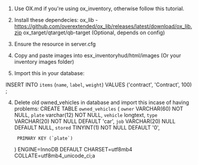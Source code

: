 1. Use OX.md if you're using ox_inventory, otherwise follow this tutorial.

2. Install these dependecies:
    ox_lib - https://github.com/overextended/ox_lib/releases/latest/download/ox_lib.zip
    ox_target/qtarget/qb-target (Optional, depends on config)

3. Ensure the resource in server.cfg

5. Copy and paste images into esx_inventoryhud/html/images (Or your inventory images folder)

6. Import this in your database:

INSERT INTO `items` (`name`, `label`, `weight`) VALUES
	('contract', 'Contract', 100)
;

4. Delete old owned_vehicles in database and import this incase of having problems:
    CREATE TABLE `owned_vehicles` (
        `owner` VARCHAR(60) NOT NULL,
        `plate` varchar(12) NOT NULL,
        `vehicle` longtext,
        `type` VARCHAR(20) NOT NULL DEFAULT 'car',
        `job` VARCHAR(20) NULL DEFAULT NULL,
        `stored` TINYINT(1) NOT NULL DEFAULT '0',

        PRIMARY KEY (`plate`)
    ) ENGINE=InnoDB DEFAULT CHARSET=utf8mb4 COLLATE=utf8mb4_unicode_ci;a